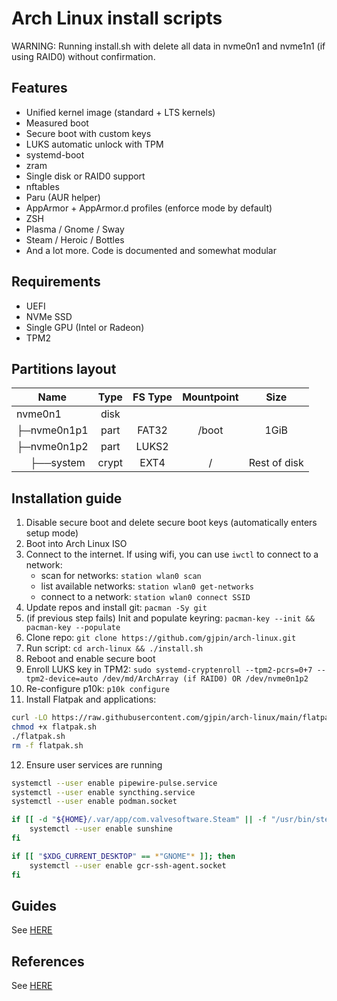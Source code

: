 # Arch Linux install scripts

WARNING: Running install.sh with delete all data in nvme0n1 and nvme1n1 (if using RAID0) without confirmation.

## Features

- Unified kernel image (standard + LTS kernels)
- Measured boot
- Secure boot with custom keys
- LUKS automatic unlock with TPM
- systemd-boot
- zram
- Single disk or RAID0 support
- nftables
- Paru (AUR helper)
- AppArmor + AppArmor.d profiles (enforce mode by default)
- ZSH
- Plasma / Gnome / Sway
- Steam / Heroic / Bottles
- And a lot more. Code is documented and somewhat modular

## Requirements

- UEFI
- NVMe SSD
- Single GPU (Intel or Radeon)
- TPM2

## Partitions layout

| Name                                    | Type  | FS Type | Mountpoint |     Size     |
| --------------------------------------- | :---: | :-----: | :--------: | :----------: |
| nvme0n1                                 | disk  |         |            |              |
| ├─nvme0n1p1                             | part  |  FAT32  |   /boot    |     1GiB     |
| ├─nvme0n1p2                             | part  |  LUKS2  |            |              |
| &nbsp;&nbsp;&nbsp;&nbsp;&nbsp;├──system | crypt |  EXT4   |     /      | Rest of disk |

## Installation guide

1. Disable secure boot and delete secure boot keys (automatically enters setup mode)
2. Boot into Arch Linux ISO
3. Connect to the internet. If using wifi, you can use `iwctl` to connect to a network:
   - scan for networks: `station wlan0 scan`
   - list available networks: `station wlan0 get-networks`
   - connect to a network: `station wlan0 connect SSID`
4. Update repos and install git: `pacman -Sy git`
5. (if previous step fails) Init and populate keyring: `pacman-key --init && pacman-key --populate`
6. Clone repo: `git clone https://github.com/gjpin/arch-linux.git`
7. Run script: `cd arch-linux && ./install.sh`
8. Reboot and enable secure boot
9. Enroll LUKS key in TPM2: `sudo systemd-cryptenroll --tpm2-pcrs=0+7 --tpm2-device=auto /dev/md/ArchArray (if RAID0) OR /dev/nvme0n1p2`
10. Re-configure p10k: `p10k configure`
11. Install Flatpak and applications:
```bash
curl -LO https://raw.githubusercontent.com/gjpin/arch-linux/main/flatpak.sh
chmod +x flatpak.sh
./flatpak.sh
rm -f flatpak.sh
```
12. Ensure user services are running
```bash
systemctl --user enable pipewire-pulse.service
systemctl --user enable syncthing.service
systemctl --user enable podman.socket

if [[ -d "${HOME}/.var/app/com.valvesoftware.Steam" || -f "/usr/bin/steam" ]]; then
    systemctl --user enable sunshine
fi

if [[ "$XDG_CURRENT_DESKTOP" == *"GNOME"* ]]; then
    systemctl --user enable gcr-ssh-agent.socket
fi
```

## Guides
See [HERE](https://github.com/gjpin/arch-linux/blob/main/GUIDES.md)

## References
See [HERE](https://github.com/gjpin/arch-linux/blob/main/REFERENCES.md)
